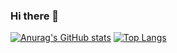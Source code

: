 ### Hi there 👋

<!--
**kegalas/kegalas** is a ✨ _special_ ✨ repository because its `README.md` (this file) appears on your GitHub profile.

Here are some ideas to get you started:

- 🔭 I’m currently working on ...
- 🌱 I’m currently learning ...
- 👯 I’m looking to collaborate on ...
- 🤔 I’m looking for help with ...
- 💬 Ask me about ...
- 📫 How to reach me: ...
- 😄 Pronouns: ...
- ⚡ Fun fact: ...
-->
[![Anurag's GitHub stats](https://github-readme-stats.vercel.app/api?username=kegalas)](https://github.com/anuraghazra/github-readme-stats)
[![Top Langs](https://github-readme-stats.vercel.app/api/top-langs/?username=kegalas)](https://github.com/anuraghazra/github-readme-stats)
